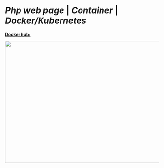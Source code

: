  # *Php web page* | *Container* | *Docker/Kubernetes*
 
 **[Docker hub:](https://hub.docker.com/repository/docker/kapalulz/k8sphp/general)**

<p align="center">
  <img width="700" height="400" src="https://cdn.discordapp.com/attachments/1044227371986853888/1061705217386741800/bandicam_2023-01-08_12-50-54-709_1.gif">  
</p>
